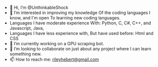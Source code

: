 - 👋 Hi, I’m @UnthinkableShock
- 👀 I’m interested in improving my knowledge 
Of the coding languages I know, and I'm open
To learning new coding languages.
- Languages I have moderate experience
With: Python, C, C#, C++, and Javascript, Java,
- Languages I have less experience with,
But have used before:
Html and CSS
- 🌱 I’m currently working on a GPU scraping bot.
- 💞️ I’m looking to collaborate on just about any project where I can learn something new.
- 📫 How to reach me: rileyhebert@gmail.com

<!---
UnthinkableShock/UnthinkableShock is a ✨ special ✨ repository because its `README.md` (this file) appears on your GitHub profile.
You can click the Preview link to take a look at your changes.
--->
